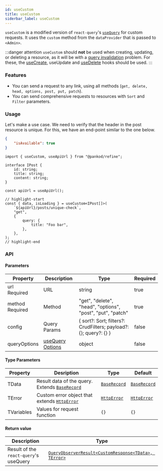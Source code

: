 ```yaml
---
id: useCustom
title: useCustom
siderbar_label: useCustom
---
```


`useCustom` is a modified version of `react-query`'s [`useQuery`](https://react-query.tanstack.com/reference/useQuery) for custom requests. It uses the `custom` method from the `dataProvider` that is passed to `<Admin>`.

:::danger attention
`useCustom` should **not** be used when creating, updating, or deleting a resource, as it will be with a [query invalidation](https://react-query.tanstack.com/guides/query-invalidation) problem. For these, the [useCreate](/docs/hooks/data/useCreate), useUpdate and [useDelete](/docs/hooks/data/useDelete) hooks should be used.
:::

### Features

-   You can send a request to any link, using all methods (`get, delete, head, options, post, put, patch`).
-   You can send comprehensive requests to resources with `Sort` and `Filter` parameters.

### Usage

Let's make a use case. We need to verify that the header in the post resource is unique. For this, we have an end-point similar to the one below.

```json title="https://refine-fake-rest.pankod.com/posts/unique-check?title=Foo bar"
{
    "isAvailable": true
}
```

```tsx
import { useCustom, useApiUrl } from "@pankod/refine";

interface IPost {
    id: string;
    title: string;
    content: string;
}

const apiUrl = useApiUrl();

// highlight-start
const { data, isLoading } = useCustom<IPost[]>(
    `${apiUrl}/posts/unique-check`,
    "get",
    {
        query: {
            title: "Foo bar",
        },
    },
);
// highlight-end
```

### API

#### Parameters

| Property                                         | Description                                                             | Type                                                             | Required |
| ------------------------------------------------ | ----------------------------------------------------------------------- | ---------------------------------------------------------------- | -------- |
| url <div className=" required">Required</div>    | URL                                                                     | string                                                           | true     |
| method <div className=" required">Required</div> | Method                                                                  | "get", "delete", "head", "options", "post", "put", "patch"       | true     |
| config                                           | Query Params                                                            | { sort?: Sort; filters?: CrudFilters; payload?: {}; query?: {} } | false    |
| queryOptions                                     | [useQuery Options](https://react-query.tanstack.com/reference/useQuery) | object                                                           | false    |

#### Type Parameters

| Property   | Desription                                          | Type              | Default           |
| ---------- | --------------------------------------------------- | ----------------- | ----------------- |
| TData      | Result data of the query. Extends [`BaseRecord`](#) | [`BaseRecord`](#) | [`BaseRecord`](#) |
| TError     | Custom error object that extends [`HttpError`](#)   | [`HttpError`](#)  | [`HttpError`](#)  |
| TVariables | Values for request function                         | `{}`              | `{}`              |

#### Return value

| Description                            | Type                                                                                                        |
| -------------------------------------- | ----------------------------------------------------------------------------------------------------------- |
| Result of the `react-query`'s useQuery | [`QueryObserverResult<CustomResponse<TData>, TError>`](https://react-query.tanstack.com/reference/useQuery) |
